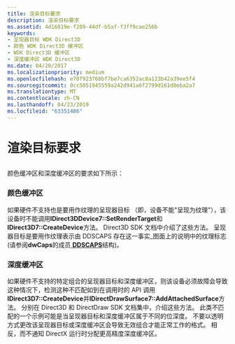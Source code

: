 ```yaml
---
title: 渲染目标要求
description: 渲染目标要求
ms.assetid: 4d16819e-f209-44df-b5af-f3ff9cae256b
keywords:
- 呈现器目标 WDK Direct3D
- 颜色 WDK Direct3D 缓冲区
- WDK Direct3D 缓冲区
- 深度缓冲区 WDK Direct3D
ms.date: 04/20/2017
ms.localizationpriority: medium
ms.openlocfilehash: e70f923768bf7be7ca6352ac8a123b42a39ee5f4
ms.sourcegitcommit: 0cc5051945559a242d941a6f2799d161d8eba2a7
ms.translationtype: MT
ms.contentlocale: zh-CN
ms.lasthandoff: 04/23/2019
ms.locfileid: "63351486"
---
```

# <a name="render-target-requirements"></a>渲染目标要求


## <span id="ddk_render_target_requirements_gg"></span><span id="DDK_RENDER_TARGET_REQUIREMENTS_GG"></span>


颜色缓冲区和深度缓冲区的要求如下所示：

### <a name="span-idcolorbuffersspanspan-idcolorbuffersspancolor-buffers"></a><span id="color_buffers"></span><span id="COLOR_BUFFERS"></span>颜色缓冲区

如果硬件不支持也是要用作纹理的呈现器目标 （即，设备不能"呈现为纹理"），该设备时不能调用**IDirect3DDevice7::SetRenderTarget**和**IDirect3D7::CreateDevice**方法。 Direct3D SDK 文档中介绍了这些方法。 呈现器目标是要用作纹理表示由 DDSCAPS 存在这一事实\_图面上的说明中的纹理标志 (请参阅**dwCaps**的成员[ **DDSCAPS**](https://msdn.microsoft.com/library/windows/hardware/ff550286)结构)。

### <a name="span-iddepthbuffersspanspan-iddepthbuffersspandepth-buffers"></a><span id="depth_buffers"></span><span id="DEPTH_BUFFERS"></span>深度缓冲区

如果硬件不支持的特定组合的呈现器目标和深度缓冲区，则该设备必须故障会导致这种情况下，检测这种不匹配如到在调用时的 API 调用**IDirect3D7::CreateDevice**并**IDirectDrawSurface7::AddAttachedSurface**方法。 分别在 Direct3D 和 DirectDraw SDK 文档集中，介绍这些方法。 此类不匹配的一个示例可能是当呈现器目标和深度缓冲区属于不同的位深度。 不要以透明方式更改该呈现器目标或深度缓冲区会导致无效组合才能正常工作的格式。 相反，而不通知 DirectX 运行时分配更高精度深度缓冲区。

 

 






